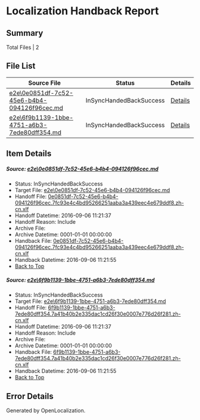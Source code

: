 # <a name='report-top'></a> Localization Handback Report

## Summary
 Total Files | 2

## File List
 Source File | Status | Details 
 ----------- | ------ | ------- 
 [e2e\0e0851df-7c52-45e6-b4b4-094126f96cec.md](https://github.com/OpenLocalizationTestOrg/ol-test0/blob/6859e6130c153109bc151a2207a4f67a9d445c64/e2e/0e0851df-7c52-45e6-b4b4-094126f96cec.md) | InSyncHandedBackSuccess | [Details](#2ed30edc5c11a81687670183bdaac0678af941731)
 [e2e\6f9b1139-1bbe-4751-a6b3-7ede80dff354.md](https://github.com/OpenLocalizationTestOrg/ol-test0/blob/6859e6130c153109bc151a2207a4f67a9d445c64/e2e/6f9b1139-1bbe-4751-a6b3-7ede80dff354.md) | InSyncHandedBackSuccess | [Details](#6c0378fcc78559a0d40384bca833470efb9f475f2)

## Item Details
##### <a name='2ed30edc5c11a81687670183bdaac0678af941731'></a> Source: [e2e\0e0851df-7c52-45e6-b4b4-094126f96cec.md](https://github.com/OpenLocalizationTestOrg/ol-test0/blob/6859e6130c153109bc151a2207a4f67a9d445c64/e2e/0e0851df-7c52-45e6-b4b4-094126f96cec.md)
* Status: InSyncHandedBackSuccess
* Target File: [e2e\0e0851df-7c52-45e6-b4b4-094126f96cec.md](https://github.com/OpenLocalizationTestOrg/ol-test0-zhcn/blob/ad94a87ec331acfaba7f3a2281209ec5c937178b/e2e/0e0851df-7c52-45e6-b4b4-094126f96cec.md)
* Handoff File: [0e0851df-7c52-45e6-b4b4-094126f96cec.7fc93e4c4bd95266251aaba3a439eec4e679ddf8.zh-cn.xlf](https://github.com/OpenLocalizationTestOrg/ol-test0-handoff/blob/5b333934438ea2fc2524f91c85a9f2b5490b5324/ol-handoff/OpenLocalizationTestOrg/ol-test0-zhcn/ci/ht/0e0851df-7c52-45e6-b4b4-094126f96cec.7fc93e4c4bd95266251aaba3a439eec4e679ddf8.zh-cn.xlf)
* Handoff Datetime: 2016-09-06 11:21:37
* Handoff Reason: Include
* Archive File: 
* Archive Datetime: 0001-01-01 00:00:00
* Handback File: [0e0851df-7c52-45e6-b4b4-094126f96cec.7fc93e4c4bd95266251aaba3a439eec4e679ddf8.zh-cn.xlf](https://github.com/OpenLocalizationTestOrg/ol-test0-handback/blob/f094d8bd8b6385ca88731745a6cbc1c3c275d541/ol-handback/OpenLocalizationTestOrg/ol-test0-zhcn/ci/ht/0e0851df-7c52-45e6-b4b4-094126f96cec.7fc93e4c4bd95266251aaba3a439eec4e679ddf8.zh-cn.xlf)
* Handback Datetime: 2016-09-06 11:21:55
* [Back to Top](#report-top)

##### <a name='6c0378fcc78559a0d40384bca833470efb9f475f2'></a> Source: [e2e\6f9b1139-1bbe-4751-a6b3-7ede80dff354.md](https://github.com/OpenLocalizationTestOrg/ol-test0/blob/6859e6130c153109bc151a2207a4f67a9d445c64/e2e/6f9b1139-1bbe-4751-a6b3-7ede80dff354.md)
* Status: InSyncHandedBackSuccess
* Target File: [e2e\6f9b1139-1bbe-4751-a6b3-7ede80dff354.md](https://github.com/OpenLocalizationTestOrg/ol-test0-zhcn/blob/ad94a87ec331acfaba7f3a2281209ec5c937178b/e2e/6f9b1139-1bbe-4751-a6b3-7ede80dff354.md)
* Handoff File: [6f9b1139-1bbe-4751-a6b3-7ede80dff354.7a41b40b2e335dac1cd26f30e0007e776d26f281.zh-cn.xlf](https://github.com/OpenLocalizationTestOrg/ol-test0-handoff/blob/5b333934438ea2fc2524f91c85a9f2b5490b5324/ol-handoff/OpenLocalizationTestOrg/ol-test0-zhcn/ci/ht/6f9b1139-1bbe-4751-a6b3-7ede80dff354.7a41b40b2e335dac1cd26f30e0007e776d26f281.zh-cn.xlf)
* Handoff Datetime: 2016-09-06 11:21:37
* Handoff Reason: Include
* Archive File: 
* Archive Datetime: 0001-01-01 00:00:00
* Handback File: [6f9b1139-1bbe-4751-a6b3-7ede80dff354.7a41b40b2e335dac1cd26f30e0007e776d26f281.zh-cn.xlf](https://github.com/OpenLocalizationTestOrg/ol-test0-handback/blob/f094d8bd8b6385ca88731745a6cbc1c3c275d541/ol-handback/OpenLocalizationTestOrg/ol-test0-zhcn/ci/ht/6f9b1139-1bbe-4751-a6b3-7ede80dff354.7a41b40b2e335dac1cd26f30e0007e776d26f281.zh-cn.xlf)
* Handback Datetime: 2016-09-06 11:21:55
* [Back to Top](#report-top)


## Error Details

Generated by OpenLocalization.
